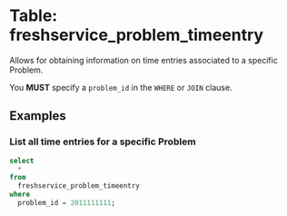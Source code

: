 # Table: freshservice_problem_timeentry

Allows for obtaining information on time entries associated to a specific Problem.

You **MUST** specify a `problem_id` in the `WHERE` or `JOIN` clause.

## Examples

### List all time entries for a specific Problem

```sql
select
  *
from
  freshservice_problem_timeentry
where
  problem_id = 2011111111;
```
